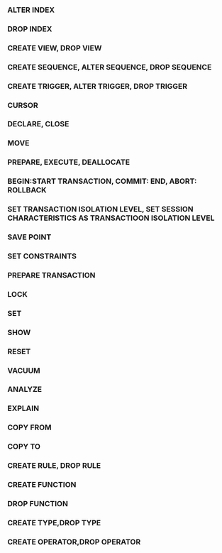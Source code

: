 ###
###
###
###
###
###
###
###
###
###
###
###
###
###
###
###
###
###
###
###
###
###
###
###
###
###
###
###
###
###
###
###
###
###
###
###
###
###
###
###
###
###
###
###
###
### ALTER INDEX
### DROP INDEX
### CREATE VIEW, DROP VIEW
### CREATE SEQUENCE, ALTER SEQUENCE, DROP SEQUENCE
### CREATE TRIGGER, ALTER TRIGGER, DROP TRIGGER
### CURSOR
### DECLARE, CLOSE
### MOVE
### PREPARE, EXECUTE, DEALLOCATE
### BEGIN:START TRANSACTION, COMMIT: END, ABORT: ROLLBACK
### SET TRANSACTION ISOLATION LEVEL, SET SESSION CHARACTERISTICS AS TRANSACTIOON ISOLATION LEVEL
### SAVE POINT
### SET CONSTRAINTS
### PREPARE TRANSACTION
### LOCK
### SET
### SHOW
### RESET
### VACUUM
### ANALYZE
### EXPLAIN
### COPY FROM
### COPY TO
### CREATE RULE, DROP RULE
### CREATE FUNCTION
### DROP FUNCTION
### CREATE TYPE,DROP TYPE
### CREATE OPERATOR,DROP OPERATOR
###
###
###
###










